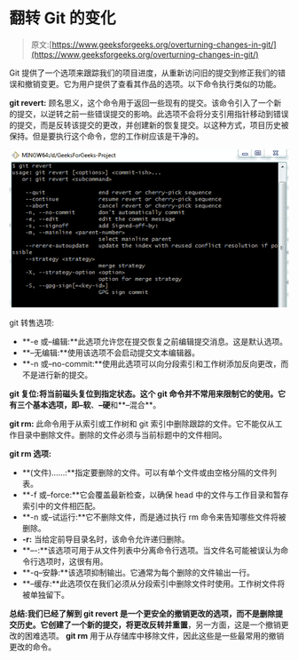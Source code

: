 # 翻转 Git 的变化

> 原文:[https://www.geeksforgeeks.org/overturning-changes-in-git/](https://www.geeksforgeeks.org/overturning-changes-in-git/)

Git 提供了一个选项来跟踪我们的项目进度，从重新访问旧的提交到修正我们的错误和撤销变更。它为用户提供了查看其作品的选项。以下命令执行类似的功能。

**git revert:** 顾名思义，这个命令用于返回一些现有的提交。该命令引入了一个新的提交，以逆转之前一些错误提交的影响。此选项不会将分支引用指针移动到错误的提交，而是反转该提交的更改，并创建新的恢复提交。以这种方式，项目历史被保持。但是要执行这个命令，您的工作树应该是干净的。

![](img/db370a6d4ff69bea3999f496e504e65f.png)

git 转售选项:

*   **-e 或–编辑:**此选项允许您在提交恢复之前编辑提交消息。这是默认选项。
*   **–无编辑:**使用该选项不会启动提交文本编辑器。
*   **-n 或–no-commit:**使用此选项可以向分段索引和工作树添加反向更改，而不是进行新的提交。

**git 复位:**将当前磁头复位到指定状态。这个 git 命令并不常用来限制它的使用。它有三个基本选项，即**–软**、**–硬**和**–混合**。

**git rm:** 此命令用于从索引或工作树和 git 索引中删除跟踪的文件。它不能仅从工作目录中删除文件。删除的文件必须与当前标题中的文件相同。

**git rm 选项:**

*   **(文件)……:**指定要删除的文件。可以有单个文件或由空格分隔的文件列表。
*   **-f 或–force:**它会覆盖最新检查，以确保 head 中的文件与工作目录和暂存索引中的文件相匹配。
*   **-n 或–试运行:**它不删除文件，而是通过执行 rm 命令来告知哪些文件将被删除。
*   **-r:** 当给定前导目录名时，该命令允许递归删除。
*   **–-:**该选项可用于从文件列表中分离命令行选项。当文件名可能被误认为命令行选项时，这很有用。
*   **-q–安静:**该选项抑制输出。它通常为每个删除的文件输出一行。
*   **–缓存:**此选项仅在我们必须从分段索引中删除文件时使用。工作树文件将被单独留下。

**总结:**我们已经了解到 **git revert** 是一个更安全的撤销更改的选项，而不是删除提交历史。它创建了一个新的提交，将更改反转并**重置**，另一方面，这是一个撤销更改的困难选项。 **git rm** 用于从存储库中移除文件，因此这些是一些最常用的撤销更改的命令。